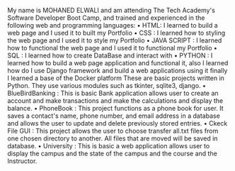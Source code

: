 My name is MOHANED ELWALI and am attending The Tech Academy's Software Developer Boot Camp, and trained and experienced in the following web and programming languages:
• HTML: I learned to build a web page and I used it to built my Portfolio
• CSS : I learned how to styling the web page and I used it to style my Portfolio
• JAVA SCRIPT : I learned how to functional the web page and I used it to functional my Portfolio
• SQL : I learned how to create DataBase and interact with
• PYTHON : I learned how to build a web page application and functional it, also I learned how do I use Django framework and build a web applications using it finally I learned a base of the Docker platform
These are basic projects written in Python. They use various modules such as tkinter, sqlite3, django. 
• BlueBirdBanking : 
                This is basic Bank application allows user to create an account and make transactions and make the calculations and display the balance. 
• PhoneBook : 
                This project functions as a phone book for user. It saves a contact's name, phone number, and email address in a database and allows the user to update and delete previously stored entries. 
• Ckeck File GUI : 
                This project allows the user to choose transfer all.txt files from one chosen directory to another. All files that are moved will be saved in database. • University : 
                This is basic a web application allows user to display the campus and the state of the campus and the course and the Instructor.
